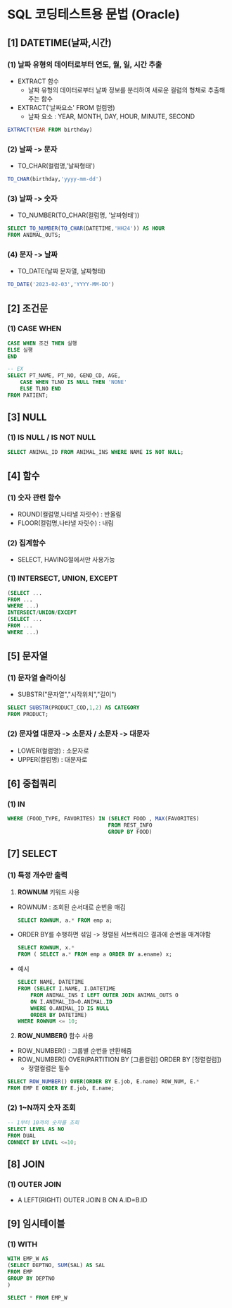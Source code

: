 # SQL 코딩테스트용 문법 (Oracle)

## [1] DATETIME(날짜,시간)

### (1) 날짜 유형의 데이터로부터 연도, 월, 일, 시간 추출
- EXTRACT 함수
    - 날짜 유형의 데이터로부터 날짜 정보를 분리하여 새로운 컬럼의 형채로 추출해주는 함수
- EXTRACT('날짜요소' FROM 컬럼명)
    - 날짜 요소 : YEAR, MONTH, DAY, HOUR, MINUTE, SECOND
```sql
EXTRACT(YEAR FROM birthday)
```

### (2) 날짜 -> 문자
- TO_CHAR(컬럼명,'날짜형태')
```sql
TO_CHAR(birthday,'yyyy-mm-dd')
```

### (3) 날짜 -> 숫자
- TO_NUMBER(TO_CHAR(컬럼명, '날짜형태'))
```SQL
SELECT TO_NUMBER(TO_CHAR(DATETIME,'HH24')) AS HOUR
FROM ANIMAL_OUTS;
```

### (4) 문자 -> 날짜
- TO_DATE(날짜 문자열, 날짜형태)
```SQL
TO_DATE('2023-02-03','YYYY-MM-DD')
```

## [2] 조건문

### (1) CASE WHEN
```sql
CASE WHEN 조건 THEN 실행
ELSE 실행
END

-- EX
SELECT PT_NAME, PT_NO, GEND_CD, AGE,
    CASE WHEN TLNO IS NULL THEN 'NONE'
    ELSE TLNO END
FROM PATIENT;
```

## [3] NULL

### (1) IS NULL / IS NOT NULL
```SQL
SELECT ANIMAL_ID FROM ANIMAL_INS WHERE NAME IS NOT NULL;
```

## [4] 함수

### (1) 숫자 관련 함수
- ROUND(컬럼명,나타낼 자릿수) : 반올림
- FLOOR(컬럼명,나타낼 자릿수) : 내림

### (2) 집계함수
- SELECT, HAVING절에서만 사용가능

### (1) INTERSECT, UNION, EXCEPT
```SQL
(SELECT ...
FROM ...
WHERE ...)
INTERSECT/UNION/EXCEPT
(SELECT ...
FROM ...
WHERE ...)
```

## [5] 문자열

### (1) 문자열 슬라이싱
- SUBSTR("문자열","시작위치","길이")
```SQL
SELECT SUBSTR(PRODUCT_COD,1,2) AS CATEGORY
FROM PRODUCT;
```

### (2) 문자열 대문자 -> 소문자 / 소문자 -> 대문자
- LOWER(컬럼명) : 소문자로
- UPPER(컬럼명) : 대문자로

## [6] 중첩쿼리

### (1) IN
```SQL
WHERE (FOOD_TYPE, FAVORITES) IN (SELECT FOOD , MAX(FAVORITES)
                                FROM REST_INFO
                                GROUP BY FOOD)
```

## [7] SELECT

### (1) 특정 개수만 출력
1. **ROWNUM** 키워드 사용
- ROWNUM : 조회된 순서대로 순번을 매김
    ```SQL
    SELECT ROWNUM, a.* FROM emp a;
    ```
- ORDER BY를 수행하면 섞임 -> 정렬된 서브쿼리으 결과에 순번을 매겨야함
    ```SQL
    SELECT ROWNUM, x.*   
    FROM ( SELECT a.* FROM emp a ORDER BY a.ename) x;
    ```
- 예시
    ```SQL
    SELECT NAME, DATETIME
    FROM (SELECT I.NAME, I.DATETIME
        FROM ANIMAL_INS I LEFT OUTER JOIN ANIMAL_OUTS O
        ON I.ANIMAL_ID=O.ANIMAL.ID
        WHERE O.ANIMAL_ID IS NULL
        ORDER BY DATETIME)
    WHERE ROWNUM <= 10;
    ```

2. **ROW_NUMBER()** 함수 사용
- ROW_NUMBER() : 그룹별 순번을 반환해줌
- ROW_NUMBER() OVER(PARTITION BY [그룹컬럼] ORDER BY [정렬컬럼])
    - 정렬컬럼은 필수
```SQL
SELECT ROW_NUMBER() OVER(ORDER BY E.job, E.name) ROW_NUM, E.*
FROM EMP E ORDER BY E.job, E.name;
```

### (2) 1~N까지 숫자 조회
```SQL
-- 1부터 10까의 숫자를 조회
SELECT LEVEL AS NO
FROM DUAL
CONNECT BY LEVEL <=10;
```

## [8] JOIN

### (1) OUTER JOIN
- A LEFT(RIGHT) OUTER JOIN B ON A.ID=B.ID


## [9] 임시테이블

### (1) WITH
```sql
WITH EMP_W AS
(SELECT DEPTNO, SUM(SAL) AS SAL
FROM EMP
GROUP BY DEPTNO
)

SELECT * FROM EMP_W
```